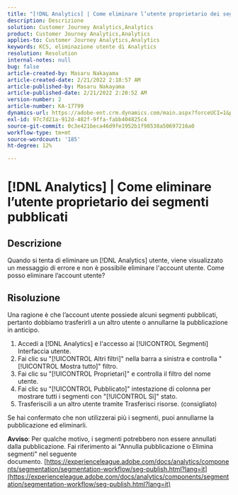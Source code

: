 ```yaml
---
title: "[!DNL Analytics] | Come eliminare l’utente proprietario dei segmenti pubblicati"
description: Descrizione
solution: Customer Journey Analytics,Analytics
product: Customer Journey Analytics,Analytics
applies-to: Customer Journey Analytics,Analytics
keywords: KCS, eliminazione utente di Analytics
resolution: Resolution
internal-notes: null
bug: false
article-created-by: Masaru Nakayama
article-created-date: 2/21/2022 2:18:57 AM
article-published-by: Masaru Nakayama
article-published-date: 2/21/2022 2:20:52 AM
version-number: 2
article-number: KA-17799
dynamics-url: https://adobe-ent.crm.dynamics.com/main.aspx?forceUCI=1&pagetype=entityrecord&etn=knowledgearticle&id=d767189f-bc92-ec11-b400-000d3a58b8a1
exl-id: 97c7d21a-912d-482f-9ffa-fabb404825c4
source-git-commit: 0c3e421beca46d9fe1952b1f98538a50697216a0
workflow-type: tm+mt
source-wordcount: '185'
ht-degree: 12%

---
```


# [!DNL Analytics] | Come eliminare l’utente proprietario dei segmenti pubblicati

## Descrizione

Quando si tenta di eliminare un [!DNL Analytics] utente, viene visualizzato un messaggio di errore e non è possibile eliminare l&#39;account utente. Come posso eliminare l’account utente?

## Risoluzione




Una ragione è che l’account utente possiede alcuni segmenti pubblicati, pertanto dobbiamo trasferirli a un altro utente o annullarne la pubblicazione in anticipo.

1. Accedi a [!DNL Analytics] e l&#39;accesso ai [!UICONTROL Segmenti] Interfaccia utente.
2. Fai clic su &quot;[!UICONTROL Altri filtri]&quot; nella barra a sinistra e controlla &quot;[!UICONTROL Mostra tutto]&quot; filtro.
3. Fai clic su &quot;[!UICONTROL Proprietari]&quot; e controlla il filtro del nome utente.
4. Fai clic su &quot;[!UICONTROL Pubblicato]&quot; intestazione di colonna per mostrare tutti i segmenti con &quot;[!UICONTROL Sì]&quot; stato.
5. Trasferiscili a un altro utente tramite Trasferisci risorse. (consigliato)


Se hai confermato che non utilizzerai più i segmenti, puoi annullarne la pubblicazione ed eliminarli.



<b>Avviso</b>: Per qualche motivo, i segmenti potrebbero non essere annullati dalla pubblicazione. Fai riferimento ai &quot;Annulla pubblicazione o Elimina segmenti&quot; nel seguente documento. [https://experienceleague.adobe.com/docs/analytics/components/segmentation/segmentation-workflow/seg-publish.html?lang=it](https://experienceleague.adobe.com/docs/analytics/components/segmentation/segmentation-workflow/seg-publish.html?lang=it)
